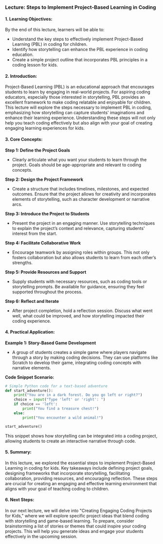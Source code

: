 ### Lecture: Steps to Implement Project-Based Learning in Coding

#### 1. Learning Objectives:
By the end of this lecture, learners will be able to:
- Understand the key steps to effectively implement Project-Based Learning (PBL) in coding for children.
- Identify how storytelling can enhance the PBL experience in coding education.
- Create a simple project outline that incorporates PBL principles in a coding lesson for kids.

#### 2. Introduction:
Project-Based Learning (PBL) is an educational approach that encourages students to learn by engaging in real-world projects. For aspiring coding educators, especially those interested in storytelling, PBL provides an excellent framework to make coding relatable and enjoyable for children. This lecture will explore the steps necessary to implement PBL in coding, emphasizing how storytelling can capture students' imaginations and enhance their learning experience. Understanding these steps will not only help you teach coding effectively but also align with your goal of creating engaging learning experiences for kids.

#### 3. Core Concepts:
**Step 1: Define the Project Goals**
- Clearly articulate what you want your students to learn through the project. Goals should be age-appropriate and relevant to coding concepts.

**Step 2: Design the Project Framework**
- Create a structure that includes timelines, milestones, and expected outcomes. Ensure that the project allows for creativity and incorporates elements of storytelling, such as character development or narrative arcs.

**Step 3: Introduce the Project to Students**
- Present the project in an engaging manner. Use storytelling techniques to explain the project’s context and relevance, capturing students' interest from the start.

**Step 4: Facilitate Collaborative Work**
- Encourage teamwork by assigning roles within groups. This not only fosters collaboration but also allows students to learn from each other’s strengths.

**Step 5: Provide Resources and Support**
- Supply students with necessary resources, such as coding tools or storytelling prompts. Be available for guidance, ensuring they feel supported throughout the process.

**Step 6: Reflect and Iterate**
- After project completion, hold a reflection session. Discuss what went well, what could be improved, and how storytelling impacted their coding experience.

#### 4. Practical Application:
**Example 1: Story-Based Game Development**
- A group of students creates a simple game where players navigate through a story by making coding decisions. They can use platforms like Scratch to develop their game, integrating coding concepts with narrative elements.

**Code Snippet Scenario:**
```python
# Simple Python code for a text-based adventure
def start_adventure():
    print("You are in a dark forest. Do you go left or right?")
    choice = input("Type 'left' or 'right': ")
    if choice == 'left':
        print("You find a treasure chest!")
    else:
        print("You encounter a wild animal!")

start_adventure()
```
This snippet shows how storytelling can be integrated into a coding project, allowing students to create an interactive narrative through code.

#### 5. Summary:
In this lecture, we explored the essential steps to implement Project-Based Learning in coding for kids. Key takeaways include defining project goals, designing frameworks that incorporate storytelling, facilitating collaboration, providing resources, and encouraging reflection. These steps are crucial for creating an engaging and effective learning environment that aligns with your goal of teaching coding to children.

#### 6. Next Steps:
In our next lecture, we will delve into "Creating Engaging Coding Projects for Kids," where we will explore specific project ideas that blend coding with storytelling and game-based learning. To prepare, consider brainstorming a list of stories or themes that could inspire your coding projects. This will help you generate ideas and engage your students effectively in the upcoming session.